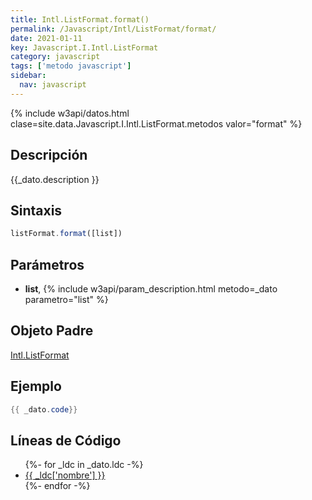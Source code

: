 ```yaml
---
title: Intl.ListFormat.format()
permalink: /Javascript/Intl/ListFormat/format/
date: 2021-01-11
key: Javascript.I.Intl.ListFormat
category: javascript
tags: ['metodo javascript']
sidebar: 
  nav: javascript
---
```


{% include w3api/datos.html clase=site.data.Javascript.I.Intl.ListFormat.metodos valor="format" %}

## Descripción
{{_dato.description }}

## Sintaxis
~~~javascript
listFormat.format([list])
~~~

## Parámetros
* **list**,  {% include w3api/param_description.html metodo=_dato parametro="list" %}

## Objeto Padre
[Intl.ListFormat](/Javascript/Intl/ListFormat/)

## Ejemplo
~~~java
{{ _dato.code}}
~~~

## Líneas de Código
<ul>
{%- for _ldc in _dato.ldc -%}
   <li>
       <a href="{{_ldc['url'] }}">{{ _ldc['nombre'] }}</a>
   </li>
{%- endfor -%}
</ul>
